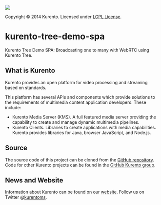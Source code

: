 [![][KurentoImage]][website]

Copyright © 2014 Kurento. Licensed under [LGPL License].

kurento-tree-demo-spa
=================
Kurento Tree Demo SPA: Broadcasting one to many with WebRTC using Kurento Tree.

What is Kurento
---------------
Kurento provides an open platform for video processing and streaming
based on standards.

This platform has several APIs and components which provide solutions
to the requirements of multimedia content application developers.
These include:

  * Kurento Media Server (KMS). A full featured media server providing
    the capability to create and manage dynamic multimedia pipelines.
  * Kurento Clients. Libraries to create applications with media
    capabilities. Kurento provides libraries for Java, browser JavaScript,
    and Node.js.


Source
------
The source code of this project can be cloned from the [GitHub repository].
Code for other Kurento projects can be found in the [GitHub Kurento group].


News and Website
----------------
Information about Kurento can be found on our [website].
Follow us on Twitter @[kurentoms].


[KurentoImage]: https://secure.gravatar.com/avatar/21a2a12c56b2a91c8918d5779f1778bf?s=120
[kurentoms]: http://twitter.com/kurentoms
[LGPL License]: http://www.gnu.org/licenses/lgpl-2.1.html
[GitHub repository]: https://github.com/Kurento/kurento-tutorial-java
[GitHub Kurento group]: https://github.com/kurento
[website]: http://kurento.org
